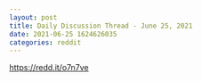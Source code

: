 ```yaml
--- 
layout: post 
title: Daily Discussion Thread - June 25, 2021 
date: 2021-06-25 1624626035 
categories: reddit 
--- 
```

https://redd.it/o7n7ve